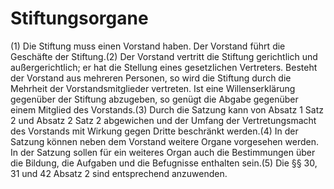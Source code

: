 # Stiftungsorgane

(1) Die Stiftung muss einen Vorstand haben. Der Vorstand führt die Geschäfte der Stiftung.(2) Der Vorstand vertritt die Stiftung gerichtlich und außergerichtlich; er hat die Stellung eines gesetzlichen Vertreters. Besteht der Vorstand aus mehreren Personen, so wird die Stiftung durch die Mehrheit der Vorstandsmitglieder vertreten. Ist eine Willenserklärung gegenüber der Stiftung abzugeben, so genügt die Abgabe gegenüber einem Mitglied des Vorstands.(3) Durch die Satzung kann von Absatz 1 Satz 2 und Absatz 2 Satz 2 abgewichen und der Umfang der Vertretungsmacht des Vorstands mit Wirkung gegen Dritte beschränkt werden.(4) In der Satzung können neben dem Vorstand weitere Organe vorgesehen werden. In der Satzung sollen für ein weiteres Organ auch die Bestimmungen über die Bildung, die Aufgaben und die Befugnisse enthalten sein.(5) Die §§ 30, 31 und 42 Absatz 2 sind entsprechend anzuwenden. 

